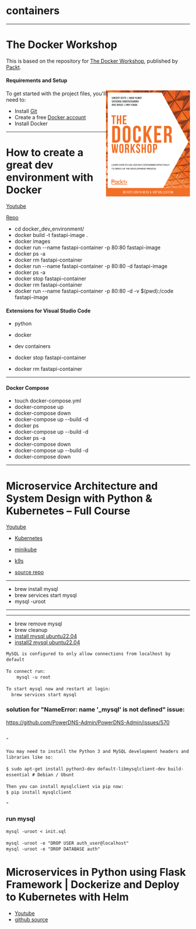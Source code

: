 # containers

------


# The Docker Workshop
This is based on the repository for
[The Docker Workshop](https://github.com/PacktWorkshops/The-Docker-Workshop), 
published by [Packt](https://www.packtpub.com/?utm_source=github). 


#### Requirements and Setup
<a href="https://www.amazon.com/Docker-Workshop-containers-effectively-development/dp/1838983449/ref=tmm_pap_swatch_0?_encoding=UTF8&qid=1611064488&sr=1-1&utm_source=github&utm_medium=repository&utm_campaign=9781838983444&utm_term=Docker&utm_content=The%20Docker%20Workshop"><img src="https://github.com/PacktWorkshops/Workshop-Covers/blob/master/The%20Docker%20Workshop.png" alt="The Docker Workshop" height="290px" width="230px" align="right" this.target="_blank"></a>

To get started with the project files, you'll need to:
* Install [Git](https://git-scm.com/book/en/v2/Getting-Started-Installing-Git)
* Create a free [Docker account](https://hub.docker.com/)
* Install Docker
---

# How to create a great dev environment with Docker
[Youtube](https://www.youtube.com/watch?v=0H2miBK_gAk)

[Repo](https://github.com/patrickloeber/python-docker-tutorial)

*  cd docker_dev_environment/
*  docker build -t fastapi-image .
*  docker images
*  docker run --name fastapi-container -p 80:80 fastapi-image
*  docker ps -a
*  docker rm fastapi-container
*  docker run --name fastapi-container -p 80:80 -d fastapi-image
*  docker ps -a
*  docker stop fastapi-container
*  docker rm fastapi-container
*  docker run --name fastapi-container -p 80:80 -d -v $(pwd):/code fastapi-image

#### Extensions for Visual Studio Code
  * python
  * docker
  * dev containers

*  docker stop fastapi-container
*  docker rm fastapi-container
---
#### Docker Compose

*  touch docker-compose.yml
*  docker-compose up
*  docker-compose down
*  docker-compose up --build -d
*  docker ps
*  docker-compose up --build -d
*  docker ps -a
*  docker-compose down
*  docker-compose up --build -d
*  docker-compose down

---

# Microservice Architecture and System Design with Python & Kubernetes – Full Course

[Youtube](https://www.youtube.com/watch?v=hmkF77F9TLw&t=2353s)

* [Kubernetes](https://kubernetes.io/docs/tasks/tools/install-kubectl-linux/)

* [minikube](https://minikube.sigs.k8s.io/docs/start/)
* [k9s](https://github.com/derailed/k9s)
* [source repo](https://github.com/selikapro/microservices-python)
---
* brew install mysql
* brew services start mysql 
* mysql -uroot
---
---
* brew remove mysql 
* brew cleanup
* [install mysql ubuntu22.04](https://www.digitalocean.com/community/tutorials/how-to-install-mysql-on-ubuntu-22-04)
* [install2 mysql ubuntu22.04](https://askubuntu.com/questions/1405475/unable-to-install-mysql-server-on-ubuntu-22-04-lts)

```
MySQL is configured to only allow connections from localhost by default

To connect run:
    mysql -u root

To start mysql now and restart at login:
  brew services start mysql
```

### solution for "NameError: name '_mysql' is not defined" issue:
https://github.com/PowerDNS-Admin/PowerDNS-Admin/issues/570
```commandline

"

You may need to install the Python 3 and MySQL development headers and libraries like so:

$ sudo apt-get install python3-dev default-libmysqlclient-dev build-essential # Debian / Ubunt

Then you can install mysqlclient via pip now:
$ pip install mysqlclient

"
```

### run mysql 

```
mysql -uroot < init.sql

mysql -uroot -e "DROP USER auth_user@localhost"
mysql -uroot -e "DROP DATABASE auth"
```


# Microservices in Python using Flask Framework | Dockerize and Deploy to Kubernetes with Helm

* [Youtube](https://www.youtube.com/watch?v=SdTzwYmsgoU)
* [github source](https://github.com/kunchalavikram1427/microservices-in-python)


